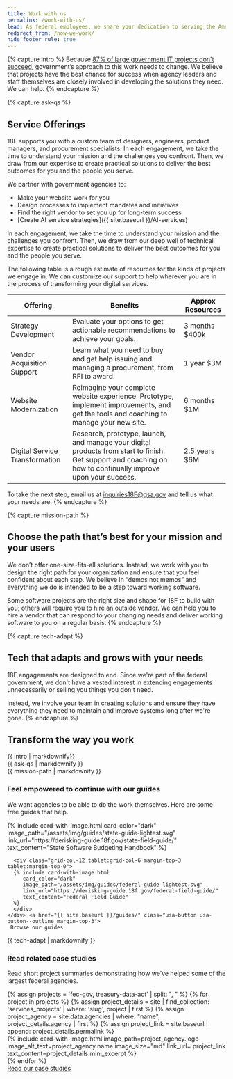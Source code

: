 ```yaml
---
title: Work with us
permalink: /work-with-us/
lead: As federal employees, we share your dedication to serving the American&nbsp;public.
redirect_from: /how-we-work/
hide_footer_rule: true
---
```


{% capture intro %}
Because [87% of large government IT projects don't succeed](https://derisking-guide.18f.gov/), government’s approach to this work needs to change. We believe that projects have the best chance for success when agency leaders and staff themselves are closely involved in developing the solutions they need. We can help.
{% endcapture %}

{% capture ask-qs %}
## Service Offerings

18F supports you with a custom team of designers, engineers, product managers, and procurement specialists. In each engagement, we take the time to understand your mission and the challenges you confront. Then, we draw from our expertise to create practical solutions to deliver the best outcomes for you and the people you serve.

We partner with government agencies to:
- Make your website work for you
- Design processes to implement mandates and initiatives
- Find the right vendor to set you up for long-term success
- [Create AI service strategies]({{ site.baseurl }}/AI-services)

In each engagement, we take the time to understand your mission and the challenges you confront. Then, we draw from our deep well of technical expertise to create practical solutions to deliver the best outcomes for you and the people you serve.

The following table is a rough estimate of resources for the kinds of projects we engage in. We can customize our support to help wherever you are in the process of transforming your digital services.

| Offering      | Benefits  | Approx Resources |
| ----------- | ----------- | ----------- |
|Strategy Development   | Evaluate your options to get actionable recommendations to achieve your goals.  | 3 months   $400k|
|Vendor Acquisition Support   |Learn what you need to buy and get help issuing and managing a procurement, from RFI to award.   | 1 year    $3M||
|Website Modernization  | Reimagine your complete website experience. Prototype, implement improvements, and get the tools and coaching to manage your new site.  |6 months $1M  |
|Digital Service Transformation  |Research, prototype, launch, and manage your digital products from start to finish. Get support and coaching on how to continually improve upon your success.   | 2.5 years $6M|


To take the next step, email us at <a href="mailto:inquiries18F@gsa.gov">inquiries18F@gsa.gov</a> and tell us what your needs are.
{% endcapture %}

{% capture mission-path %}
## Choose the path that’s best for your mission and your users

We don’t offer one-size-fits-all solutions. Instead, we work with you to design the right path for your organization and ensure that you feel confident about each step. We believe in “demos not memos” and everything we do is intended to be a step toward working software.

Some software projects are the right size and shape for 18F to build with you; others will require you to hire an outside vendor. We can help you to hire a vendor that can respond to your changing needs and deliver working software to you on a regular basis.
{% endcapture %}

{% capture tech-adapt %}
## Tech that adapts and grows with your needs

18F engagements are designed to end. Since we're part of the federal government, we don't have a vested interest in extending engagements unnecessarily or selling you things you don't need.

Instead, we involve your team in creating solutions and ensure they have everything they need to maintain and improve systems long after we're gone.
{% endcapture %}


<section class="usa-section usa-section--dark bg-primary-darker section-padding-6">
<div class="grid-container">
  <div class="grid-row">
    <div class="grid-col">
      <h2>Transform the way you work</h2>
      <div class="font-sans-lg">
        {{ intro | markdownify}}
      </div>
    </div>
  </div>
</div>
</section>

<section class="usa-section bg-base-lightest">
  <div class="grid-container">
    <div class="grid-row grid-gap">
      <div class="tablet-lg:grid-col-7">
        {{ ask-qs | markdownify }}
      </div>
      <div class="tablet-lg:grid-col-5">
        <img src="{{ site.baseurl }}/assets/img/work-with-us/work-with-us-illo-2.svg"
        alt=""
        >
      </div>
    </div>
  </div>
</section>

<section class="usa-section">
  <div class="grid-container">
    <div class="grid-row">
      <div class="tablet-lg:grid-col-7">
         {{ mission-path | markdownify }}
      </div>
      <div class="tablet-lg:grid-col-5">
        <img src="{{ site.baseurl }}/assets/img/work-with-us/work-with-us-illo-1.svg"
        alt=""
        >
      </div>
    </div>
    <h3 class="text-normal"> Feel empowered to continue with our guides</h3>
    <p class="font-sans-lg"> We want agencies to be able to do the work themselves. Here are some free guides that help. </p>
    <div class="grid-row grid-gap-md">
      <div class="grid-col-12 tablet:grid-col-6 margin-top-3 tablet:margin-top-0">
      {% include card-with-image.html
         card_color="dark"
         image_path="/assets/img/guides/state-guide-lightest.svg"
         link_url="https://derisking-guide.18f.gov/state-field-guide/"
         text_content="State Software Budgeting Handbook"
      %}
      </div>

      <div class="grid-col-12 tablet:grid-col-6 margin-top-3 tablet:margin-top-0">
      {% include card-with-image.html
         card_color="dark"
         image_path="/assets/img/guides/federal-guide-lightest.svg"
         link_url="https://derisking-guide.18f.gov/federal-field-guide/"
         text_content="Federal Field Guide"
      %}
      </div>
    </div> <a href="{{ site.baseurl }}/guides/" class="usa-button usa-button--outline margin-top-3">
     Browse our guides
   </a>
  </div>
</section>

<section class="usa-section bg-base-lightest">
  <div class="grid-container">
    <div class="grid-row">
      <div class="tablet-lg:grid-col-7">
         {{ tech-adapt | markdownify }}
      </div>
      <div class="tablet-lg:grid-col-5">
        <img src="{{ site.baseurl }}/assets/img/work-with-us/work-with-us-illo-3.svg"
        alt=""
        >
      </div>
    </div>
    <h3 class="text-normal">Read related case studies</h3>
    <p class="font-sans-lg">Read short project summaries demonstrating how we’ve helped some of the largest federal agencies.</p>
    <div class="grid-row grid-gap-md">
    {% assign projects = 'fec-gov, treasury-data-act' | split: ", " %}
    {% for project in projects %}
      {% assign project_details = site | find_collection: 'services_projects' | where: 'slug', project | first %}
      {% assign project_agency = site.data.agencies | where: "name", project_details.agency | first %}
      {% assign project_link = site.baseurl | append: project_details.permalink %}
      <div class="grid-col-12 tablet:grid-col-6 margin-top-3 tablet:margin-top-0">
        {% include card-with-image.html
           image_path=project_agency.logo
           image_alt_text=project_agency.name
           image_size="md"
           link_url= project_link
           text_content=project_details.mini_excerpt
        %}
      </div>
    {% endfor %}
    </div>
   <a href="{{ site.baseurl }}/our-work/" class="usa-button usa-button--outline margin-top-3">
     Read our case studies
   </a>
  </div>
</section>

